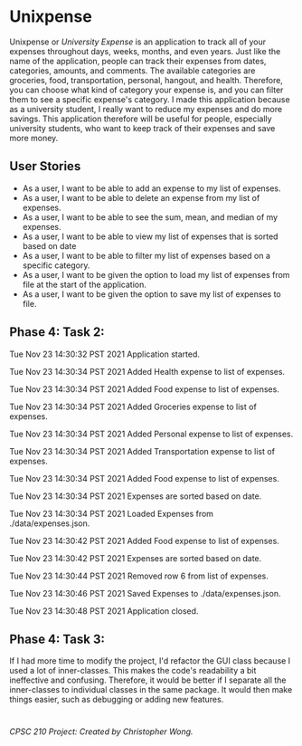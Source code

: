 # Unixpense
Unixpense or *University Expense* is an application to track all of your expenses throughout days, weeks, months, and
even years. Just like the name of the application, people can track their expenses from dates, categories, amounts, and
comments. The available categories are groceries, food, transportation, personal, hangout, and health. Therefore, you
can choose what kind of category your expense is, and you can filter them to see a specific expense's category. I made
this application because as a university student, I really want to reduce my expenses and do more savings. This 
application therefore will be useful for people, especially university students, who want to keep track of their 
expenses and save more money.

## User Stories
- As a user, I want to be able to add an expense to my list of expenses.
- As a user, I want to be able to delete an expense from my list of expenses.
- As a user, I want to be able to see the sum, mean, and median of my expenses.
- As a user, I want to be able to view my list of expenses that is sorted based on date
- As a user, I want to be able to filter my list of expenses based on a specific category.
- As a user, I want to be given the option to load my list of expenses from file at the start of the application.
- As a user, I want to be given the option to save my list of expenses to file.

## Phase 4: Task 2:
Tue Nov 23 14:30:32 PST 2021
Application started.

Tue Nov 23 14:30:34 PST 2021
Added Health expense to list of expenses.

Tue Nov 23 14:30:34 PST 2021
Added Food expense to list of expenses.

Tue Nov 23 14:30:34 PST 2021
Added Groceries expense to list of expenses.

Tue Nov 23 14:30:34 PST 2021
Added Personal expense to list of expenses.

Tue Nov 23 14:30:34 PST 2021
Added Transportation expense to list of expenses.

Tue Nov 23 14:30:34 PST 2021
Added Food expense to list of expenses.

Tue Nov 23 14:30:34 PST 2021
Expenses are sorted based on date.

Tue Nov 23 14:30:34 PST 2021
Loaded Expenses from ./data/expenses.json.

Tue Nov 23 14:30:42 PST 2021
Added Food expense to list of expenses.

Tue Nov 23 14:30:42 PST 2021
Expenses are sorted based on date.

Tue Nov 23 14:30:44 PST 2021
Removed row 6 from list of expenses.

Tue Nov 23 14:30:46 PST 2021
Saved Expenses to ./data/expenses.json.

Tue Nov 23 14:30:48 PST 2021
Application closed.

## Phase 4: Task 3:
If I had more time to modify the project, I'd refactor the GUI class because I used a lot of inner-classes. This makes
the code's readability a bit ineffective and confusing. Therefore, it would be better if I separate all the inner-classes
to individual classes in the same package. It would then make things easier, such as debugging or adding new features.

#
*CPSC 210 Project: Created by Christopher Wong.*